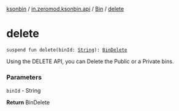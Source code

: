 [ksonbin](../../index.md) / [in.zeromod.ksonbin.api](../index.md) / [Bin](index.md) / [delete](./delete.md)

# delete

`suspend fun delete(binId: `[`String`](https://kotlinlang.org/api/latest/jvm/stdlib/kotlin/-string/index.html)`): `[`BinDelete`](../-bin-delete/index.md)

Using the DELETE API, you can Delete the Public  or a Private bins.

### Parameters

`binId` - String

**Return**
BinDelete

